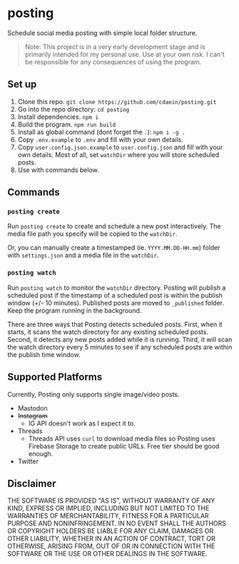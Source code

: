 # posting

Schedule social media posting with simple local folder structure.

> Note: This project is in a very early development stage and is primarily intended for my personal use. Use at your own risk. I can't be responsible for any consequences of using the program.

## Set up

1. Clone this repo. `git clone https://github.com/cdaein/posting.git`
1. Go into the repo directory: `cd posting`
1. Install dependencies. `npm i`
1. Build the program. `npm run build`
1. Install as global command (dont forget the `.`): `npm i -g .`
1. Copy `.env.example` to `.env` and fill with your own details.
1. Copy `user.config.json.example` to `user.config.json` and fill with your own details. Most of all, set `watchDir` where you will store scheduled posts.
1. Use with commands below.

## Commands

### `posting create`

Run `posting create` to create and schedule a new post interactively. The media file path you specify will be copied to the `watchDir`.

Or, you can manually create a timestamped (ie. `YYYY.MM.DD-HH.mm`) folder with `settings.json` and a media file in the `watchDir`.

### `posting watch`

Run `posting watch` to monitor the `watchDir` directory. Posting will publish a scheduled post if the timestamp of a scheduled post is within the publish window (+/- 10 minutes). Published posts are moved to `_published` folder. Keep the program running in the background.

There are three ways that Posting detects scheduled posts. First, when it starts, it scans the watch directory for any existing scheduled posts. Second, it detects any new posts added while it is running. Third, it will scan the watch directory every 5 minutes to see if any scheduled posts are within the publish time window.

## Supported Platforms

Currently, Posting only supports single image/video posts.

- Mastodon
- ~~Instagram~~
  - IG API doesn't work as I expect it to.
- Threads
  - Threads API uses `curl` to download media files so Posting uses Firebase Storage to create public URLs. Free tier should be good enough.
- Twitter

## Disclaimer

THE SOFTWARE IS PROVIDED "AS IS", WITHOUT WARRANTY OF ANY KIND, EXPRESS OR IMPLIED, INCLUDING BUT NOT LIMITED TO THE WARRANTIES OF MERCHANTABILITY, FITNESS FOR A PARTICULAR PURPOSE AND NONINFRINGEMENT. IN NO EVENT SHALL THE AUTHORS OR COPYRIGHT HOLDERS BE LIABLE FOR ANY CLAIM, DAMAGES OR OTHER LIABILITY, WHETHER IN AN ACTION OF CONTRACT, TORT OR OTHERWISE, ARISING FROM, OUT OF OR IN CONNECTION WITH THE SOFTWARE OR THE USE OR OTHER DEALINGS IN THE SOFTWARE.
